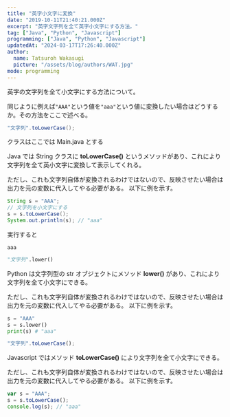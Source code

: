 ```yaml
---
title: "英字小文字に変換"
date: "2019-10-11T21:40:21.000Z"
excerpt: "英字文字列を全て英字小文字にする方法。"
tag: ["Java", "Python", "Javascript"]
programming: ["Java", "Python", "Javascript"]
updatedAt: "2024-03-17T17:26:40.000Z"
author:
  name: Tatsuroh Wakasugi
  picture: "/assets/blog/authors/WAT.jpg"
mode: programming
---
```


英字の文字列を全て小文字にする方法について。

同じように例えば`"AAA"`という値を`"aaa"`という値に変換したい場合はどうするか。その方法をここで述べる。

<div class="note_content_by_programming_language" id="note_content_Java">

```java
"文字列".toLowerCase();
```

クラスはここでは Main.java とする

Java では String クラスに **toLowerCase()** というメソッドがあり、これにより文字列を全て英小文字に変換して表示してくれる。

ただし、これも文字列自体が変換されるわけではないので、反映させたい場合は出力を元の変数に代入してやる必要がある。
以下に例を示す。

```java
String s = "AAA";
// 文字列を小文字にする
s = s.toLowerCase();
System.out.println(s); // "aaa"
```

実行すると

```
aaa
```

</div>
<div class="note_content_by_programming_language" id="note_content_Python">

```python
"文字列".lower()
```

Python は文字列型の str オブジェクトにメソッド **lower()** があり、これにより文字列を全て小文字にできる。

ただし、これも文字列自体が変換されるわけではないので、反映させたい場合は出力を元の変数に代入してやる必要がある。
以下に例を示す。

```python
s = "AAA"
s = s.lower()
print(s) # "aaa"
```

</div>
<div class="note_content_by_programming_language" id="note_content_Javascript">

```javascript
"文字列".toLowerCase();
```

Javascript ではメソッド **toLowerCase()** により文字列を全て小文字にできる。

ただし、これも文字列自体が変換されるわけではないので、反映させたい場合は出力を元の変数に代入してやる必要がある。
以下に例を示す。

```javascript
var s = "AAA";
s = s.toLowerCase();
console.log(s); // "aaa"
```

</div>
